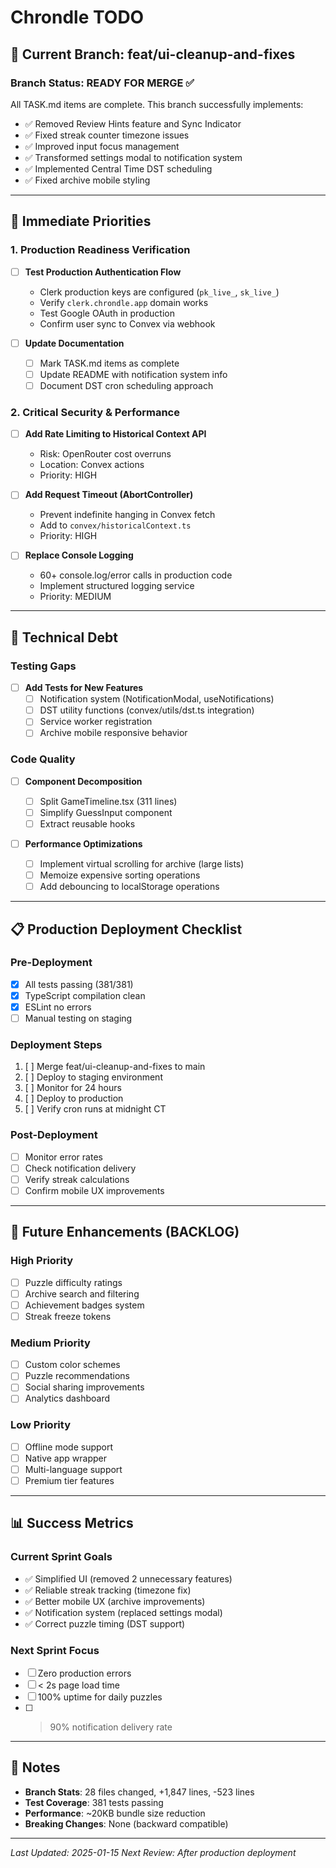 # Chrondle TODO

## 🚀 Current Branch: feat/ui-cleanup-and-fixes

### Branch Status: READY FOR MERGE ✅

All TASK.md items are complete. This branch successfully implements:

- ✅ Removed Review Hints feature and Sync Indicator
- ✅ Fixed streak counter timezone issues
- ✅ Improved input focus management
- ✅ Transformed settings modal to notification system
- ✅ Implemented Central Time DST scheduling
- ✅ Fixed archive mobile styling

---

## 🎯 Immediate Priorities

### 1. Production Readiness Verification

- [ ] **Test Production Authentication Flow**

  - Clerk production keys are configured (`pk_live_`, `sk_live_`)
  - Verify `clerk.chrondle.app` domain works
  - Test Google OAuth in production
  - Confirm user sync to Convex via webhook

- [ ] **Update Documentation**
  - [ ] Mark TASK.md items as complete
  - [ ] Update README with notification system info
  - [ ] Document DST cron scheduling approach

### 2. Critical Security & Performance

- [ ] **Add Rate Limiting to Historical Context API**

  - Risk: OpenRouter cost overruns
  - Location: Convex actions
  - Priority: HIGH

- [ ] **Add Request Timeout (AbortController)**

  - Prevent indefinite hanging in Convex fetch
  - Add to `convex/historicalContext.ts`
  - Priority: HIGH

- [ ] **Replace Console Logging**
  - 60+ console.log/error calls in production code
  - Implement structured logging service
  - Priority: MEDIUM

---

## 🔧 Technical Debt

### Testing Gaps

- [ ] **Add Tests for New Features**
  - [ ] Notification system (NotificationModal, useNotifications)
  - [ ] DST utility functions (convex/utils/dst.ts integration)
  - [ ] Service worker registration
  - [ ] Archive mobile responsive behavior

### Code Quality

- [ ] **Component Decomposition**

  - [ ] Split GameTimeline.tsx (311 lines)
  - [ ] Simplify GuessInput component
  - [ ] Extract reusable hooks

- [ ] **Performance Optimizations**
  - [ ] Implement virtual scrolling for archive (large lists)
  - [ ] Memoize expensive sorting operations
  - [ ] Add debouncing to localStorage operations

---

## 📋 Production Deployment Checklist

### Pre-Deployment

- [x] All tests passing (381/381)
- [x] TypeScript compilation clean
- [x] ESLint no errors
- [ ] Manual testing on staging

### Deployment Steps

1. [ ] Merge feat/ui-cleanup-and-fixes to main
2. [ ] Deploy to staging environment
3. [ ] Monitor for 24 hours
4. [ ] Deploy to production
5. [ ] Verify cron runs at midnight CT

### Post-Deployment

- [ ] Monitor error rates
- [ ] Check notification delivery
- [ ] Verify streak calculations
- [ ] Confirm mobile UX improvements

---

## 🚀 Future Enhancements (BACKLOG)

### High Priority

- [ ] Puzzle difficulty ratings
- [ ] Archive search and filtering
- [ ] Achievement badges system
- [ ] Streak freeze tokens

### Medium Priority

- [ ] Custom color schemes
- [ ] Puzzle recommendations
- [ ] Social sharing improvements
- [ ] Analytics dashboard

### Low Priority

- [ ] Offline mode support
- [ ] Native app wrapper
- [ ] Multi-language support
- [ ] Premium tier features

---

## 📊 Success Metrics

### Current Sprint Goals

- ✅ Simplified UI (removed 2 unnecessary features)
- ✅ Reliable streak tracking (timezone fix)
- ✅ Better mobile UX (archive improvements)
- ✅ Notification system (replaced settings modal)
- ✅ Correct puzzle timing (DST support)

### Next Sprint Focus

- [ ] Zero production errors
- [ ] < 2s page load time
- [ ] 100% uptime for daily puzzles
- [ ] > 90% notification delivery rate

---

## 📝 Notes

- **Branch Stats**: 28 files changed, +1,847 lines, -523 lines
- **Test Coverage**: 381 tests passing
- **Performance**: ~20KB bundle size reduction
- **Breaking Changes**: None (backward compatible)

---

_Last Updated: 2025-01-15_
_Next Review: After production deployment_
